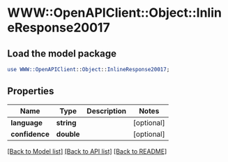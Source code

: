 # WWW::OpenAPIClient::Object::InlineResponse20017

## Load the model package
```perl
use WWW::OpenAPIClient::Object::InlineResponse20017;
```

## Properties
Name | Type | Description | Notes
------------ | ------------- | ------------- | -------------
**language** | **string** |  | [optional] 
**confidence** | **double** |  | [optional] 

[[Back to Model list]](../README.md#documentation-for-models) [[Back to API list]](../README.md#documentation-for-api-endpoints) [[Back to README]](../README.md)


